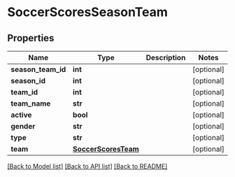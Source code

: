 # SoccerScoresSeasonTeam

## Properties
Name | Type | Description | Notes
------------ | ------------- | ------------- | -------------
**season_team_id** | **int** |  | [optional] 
**season_id** | **int** |  | [optional] 
**team_id** | **int** |  | [optional] 
**team_name** | **str** |  | [optional] 
**active** | **bool** |  | [optional] 
**gender** | **str** |  | [optional] 
**type** | **str** |  | [optional] 
**team** | [**SoccerScoresTeam**](SoccerScoresTeam.md) |  | [optional] 

[[Back to Model list]](../README.md#documentation-for-models) [[Back to API list]](../README.md#documentation-for-api-endpoints) [[Back to README]](../README.md)

